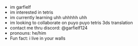 - im garfielf
- im interested in tetris
- im currently learning uhh uhhhhh uhh
- im looking to collaborate on puyo puyo tetris 3ds translation
- contact me thru discord: @garfielf124
- pronouns: he/him
- Fun fact: i live in your walls

